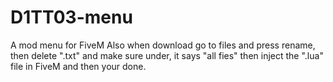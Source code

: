 # D1TT03-menu
A mod menu for FiveM
Also when download go to files and press rename, then delete ".txt" and make sure under, it says "all fies" then inject the ".lua" file in FiveM and then your done.
